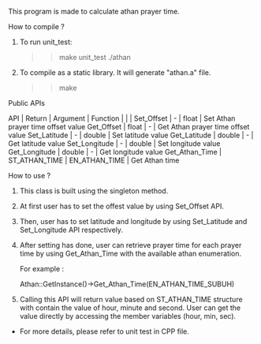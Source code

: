 This program is made to calculate athan prayer time.

How to compile ?

1. To run unit_test:

   >> make unit_test
   >> ./athan

2. To compile as a static library. It will generate "athan.a" file.

   >> make 


Public APIs

   API            | Return           | Argument         | Function
                  |                  |                  |
Set_Offset        |  -               | float            | Set Athan prayer time offset value
Get_Offset        |  float           | -                | Get Athan prayer time offset value 
Set_Latitude      |  -               | double           | Set latitude value
Get_Latitude      |  double          | -                | Get latitude value
Set_Longitude     |  -               | double           | Set longitude value
Get_Longitude     |  double          | -                | Get longitude value
Get_Athan_Time    |  ST_ATHAN_TIME   | EN_ATHAN_TIME    | Get Athan time
 
 
How to use ?

1. This class is built using the singleton method.
2. At first user has to set the offest value by using Set_Offset API.
3. Then, user has to set latitude and longitude by using Set_Latitude and Set_Longitude API respectively.
4. After setting has done, user can retrieve prayer time for each prayer time by using Get_Athan_Time with the available athan enumeration.

   For example :
   
   Athan::GetInstance()->Get_Athan_Time(EN_ATHAN_TIME_SUBUH)

5. Calling this API will return value based on ST_ATHAN_TIME structure with contain the value of hour, minute and second.
   User can get the value directly by accessing the member variables (hour, min, sec).
   
* For more details, please refer to unit test in CPP file.




